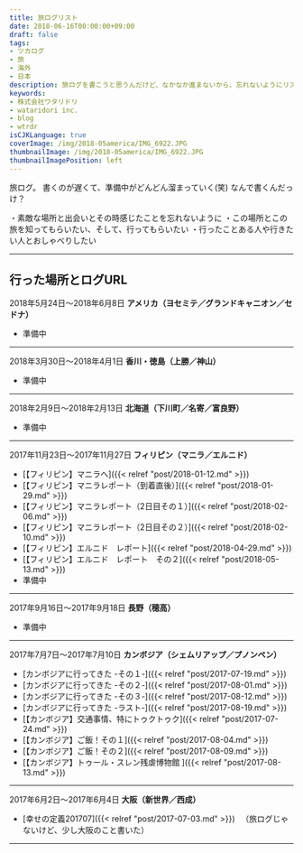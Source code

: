 ```yaml
---
title: 旅ログリスト
date: 2018-06-16T00:00:00+09:00
draft: false
tags:
- ツカログ
- 旅
- 海外
- 日本
description: 旅ログを書こうと思うんだけど、なかなか進まないから、忘れないようにリストにしてみた
keywords:
- 株式会社ワタリドリ
- wataridori inc.
- blog
- wtrdr
isCJKLanguage: true
coverImage: /img/2018-05america/IMG_6922.JPG
thumbnailImage: /img/2018-05america/IMG_6922.JPG
thumbnailImagePosition: left
---
```

旅ログ。
書くのが遅くて、準備中がどんどん溜まっていく(笑)
なんで書くんだっけ？

・素敵な場所と出会いとその時感じたことを忘れないように
・この場所とこの旅を知ってもらいたい、そして、行ってもらいたい
・行ったことある人や行きたい人とおしゃべりしたい

-----

## 行った場所とログURL

2018年5月24日〜2018年6月8日
**アメリカ（ヨセミテ／グランドキャニオン／セドナ）**
- 準備中

-----

2018年3月30日〜2018年4月1日
**香川・徳島（上勝／神山）**
- 準備中

-----

2018年2月9日〜2018年2月13日
**北海道（下川町／名寄／富良野）**
- 準備中

-----

2017年11月23日〜2017年11月27日
**フィリピン（マニラ／エルニド）**
- [【フィリピン】マニラへ]({{< relref "post/2018-01-12.md" >}})
- [【フィリピン】マニラレポート（到着直後）]({{< relref "post/2018-01-29.md" >}})
- [【フィリピン】マニラレポート（2日目その１）]({{< relref "post/2018-02-06.md" >}})
- [【フィリピン】マニラレポート（2日目その２）]({{< relref "post/2018-02-10.md" >}})
- [【フィリピン】エルニド　レポート]({{< relref "post/2018-04-29.md" >}})
- [【フィリピン】エルニド　レポート　その２]({{< relref "post/2018-05-13.md" >}})
- 準備中

-----

2017年9月16日〜2017年9月18日
**長野（穂高）**
- 準備中

-----

2017年7月7日〜2017年7月10日
**カンボジア（シェムリアップ／プノンペン）**
- [カンボジアに行ってきた -その１-]({{< relref "post/2017-07-19.md" >}})
- [カンボジアに行ってきた -その２-]({{< relref "post/2017-08-01.md" >}})
- [カンボジアに行ってきた -その３-]({{< relref "post/2017-08-12.md" >}})
- [カンボジアに行ってきた -ラスト-]({{< relref "post/2017-08-19.md" >}})
- [【カンボジア】交通事情、特にトゥクトゥク]({{< relref "post/2017-07-24.md" >}})
- [【カンボジア】ご飯！その１]({{< relref "post/2017-08-04.md" >}})
- [【カンボジア】ご飯！その２]({{< relref "post/2017-08-09.md" >}})
- [【カンボジア】トゥール・スレン残虐博物館 ]({{< relref "post/2017-08-13.md" >}})

-----

2017年6月2日〜2017年6月4日
**大阪（新世界／西成）**
- [幸せの定義201707]({{< relref "post/2017-07-03.md" >}})
　（旅ログじゃないけど、少し大阪のこと書いた）

-----
